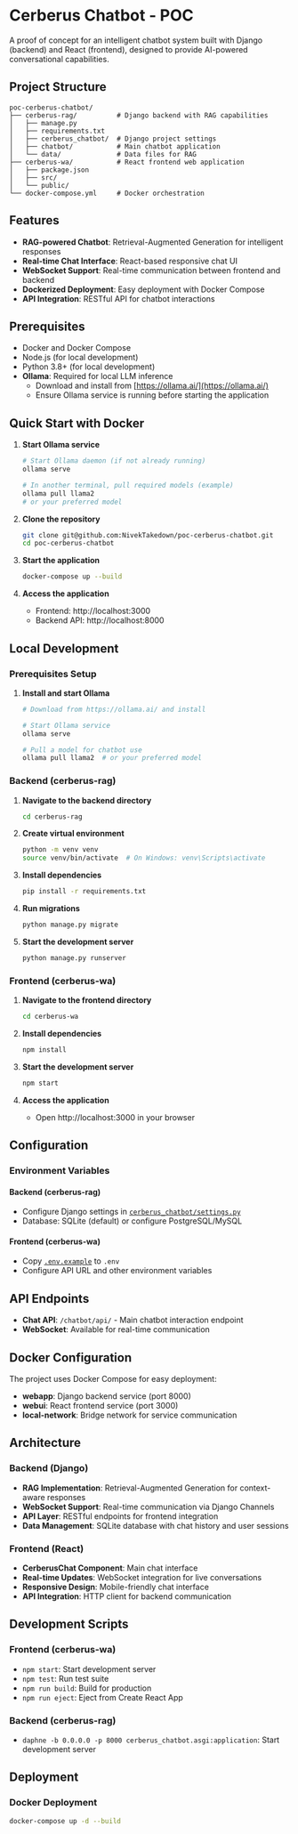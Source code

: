 # Cerberus Chatbot - POC

A proof of concept for an intelligent chatbot system built with Django (backend) and React (frontend), designed to provide AI-powered conversational capabilities.

## Project Structure

```
poc-cerberus-chatbot/
├── cerberus-rag/          # Django backend with RAG capabilities
│   ├── manage.py
│   ├── requirements.txt
│   ├── cerberus_chatbot/  # Django project settings
│   ├── chatbot/           # Main chatbot application
│   └── data/              # Data files for RAG
├── cerberus-wa/           # React frontend web application
│   ├── package.json
│   ├── src/
│   └── public/
└── docker-compose.yml     # Docker orchestration
```

## Features

- **RAG-powered Chatbot**: Retrieval-Augmented Generation for intelligent responses
- **Real-time Chat Interface**: React-based responsive chat UI
- **WebSocket Support**: Real-time communication between frontend and backend
- **Dockerized Deployment**: Easy deployment with Docker Compose
- **API Integration**: RESTful API for chatbot interactions

## Prerequisites

- Docker and Docker Compose
- Node.js (for local development)
- Python 3.8+ (for local development)
- **Ollama**: Required for local LLM inference
  - Download and install from [https://ollama.ai/](https://ollama.ai/)
  - Ensure Ollama service is running before starting the application

## Quick Start with Docker

1. **Start Ollama service**
   ```bash
   # Start Ollama daemon (if not already running)
   ollama serve
   
   # In another terminal, pull required models (example)
   ollama pull llama2
   # or your preferred model
   ```

2. **Clone the repository**
   ```bash
   git clone git@github.com:NivekTakedown/poc-cerberus-chatbot.git
   cd poc-cerberus-chatbot
   ```

3. **Start the application**
   ```bash
   docker-compose up --build
   ```

4. **Access the application**
   - Frontend: http://localhost:3000
   - Backend API: http://localhost:8000

## Local Development

### Prerequisites Setup

1. **Install and start Ollama**
   ```bash
   # Download from https://ollama.ai/ and install
   
   # Start Ollama service
   ollama serve
   
   # Pull a model for chatbot use
   ollama pull llama2  # or your preferred model
   ```

### Backend (cerberus-rag)

1. **Navigate to the backend directory**
   ```bash
   cd cerberus-rag
   ```

2. **Create virtual environment**
   ```bash
   python -m venv venv
   source venv/bin/activate  # On Windows: venv\Scripts\activate
   ```

3. **Install dependencies**
   ```bash
   pip install -r requirements.txt
   ```

4. **Run migrations**
   ```bash
   python manage.py migrate
   ```

5. **Start the development server**
   ```bash
   python manage.py runserver
   ```

### Frontend (cerberus-wa)

1. **Navigate to the frontend directory**
   ```bash
   cd cerberus-wa
   ```

2. **Install dependencies**
   ```bash
   npm install
   ```

3. **Start the development server**
   ```bash
   npm start
   ```

4. **Access the application**
   - Open http://localhost:3000 in your browser

## Configuration

### Environment Variables

#### Backend (cerberus-rag)
- Configure Django settings in [`cerberus_chatbot/settings.py`](cerberus-rag/cerberus_chatbot/settings.py)
- Database: SQLite (default) or configure PostgreSQL/MySQL

#### Frontend (cerberus-wa)
- Copy [`.env.example`](cerberus-wa/.env.example) to `.env`
- Configure API URL and other environment variables

## API Endpoints

- **Chat API**: `/chatbot/api/` - Main chatbot interaction endpoint
- **WebSocket**: Available for real-time communication

## Docker Configuration

The project uses Docker Compose for easy deployment:

- **webapp**: Django backend service (port 8000)
- **webui**: React frontend service (port 3000)
- **local-network**: Bridge network for service communication

## Architecture

### Backend (Django)
- **RAG Implementation**: Retrieval-Augmented Generation for context-aware responses
- **WebSocket Support**: Real-time communication via Django Channels
- **API Layer**: RESTful endpoints for frontend integration
- **Data Management**: SQLite database with chat history and user sessions

### Frontend (React)
- **CerberusChat Component**: Main chat interface
- **Real-time Updates**: WebSocket integration for live conversations
- **Responsive Design**: Mobile-friendly chat interface
- **API Integration**: HTTP client for backend communication

## Development Scripts

### Frontend (cerberus-wa)
- `npm start`: Start development server
- `npm test`: Run test suite
- `npm run build`: Build for production
- `npm run eject`: Eject from Create React App

### Backend (cerberus-rag)
- `daphne -b 0.0.0.0 -p 8000 cerberus_chatbot.asgi:application`: Start development server

## Deployment

### Docker Deployment
```bash
docker-compose up -d --build
```


